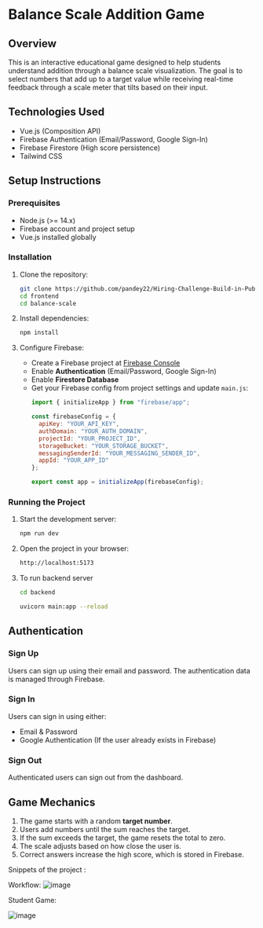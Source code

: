 # Balance Scale Addition Game

## Overview
This is an interactive educational game designed to help students understand addition through a balance scale visualization. The goal is to select numbers that add up to a target value while receiving real-time feedback through a scale meter that tilts based on their input.


## Technologies Used
- Vue.js (Composition API)
- Firebase Authentication (Email/Password, Google Sign-In)
- Firebase Firestore (High score persistence)
- Tailwind CSS

## Setup Instructions

### Prerequisites
- Node.js (>= 14.x)
- Firebase account and project setup
- Vue.js installed globally

### Installation

1. Clone the repository:
   ```sh
   git clone https://github.com/pandey22/Hiring-Challenge-Build-in-Public.git
   cd frontend
   cd balance-scale
   ```

2. Install dependencies:
   ```sh
   npm install
   ```

3. Configure Firebase:
   - Create a Firebase project at [Firebase Console](https://console.firebase.google.com/)
   - Enable **Authentication** (Email/Password, Google Sign-In)
   - Enable **Firestore Database**
   - Get your Firebase config from project settings and update `main.js`:
     ```js
     import { initializeApp } from "firebase/app";
     
     const firebaseConfig = {
       apiKey: "YOUR_API_KEY",
       authDomain: "YOUR_AUTH_DOMAIN",
       projectId: "YOUR_PROJECT_ID",
       storageBucket: "YOUR_STORAGE_BUCKET",
       messagingSenderId: "YOUR_MESSAGING_SENDER_ID",
       appId: "YOUR_APP_ID"
     };
     
     export const app = initializeApp(firebaseConfig);
     ```

### Running the Project

1. Start the development server:
   ```sh
   npm run dev
   ```

2. Open the project in your browser:
   ```sh
   http://localhost:5173
   ```
3. To run backend server
    ```sh
    cd backend
    ```
    ```sh
    uvicorn main:app --reload
    ```


## Authentication

### Sign Up
Users can sign up using their email and password. The authentication data is managed through Firebase.

### Sign In
Users can sign in using either:
- Email & Password
- Google Authentication (If the user already exists in Firebase)

### Sign Out
Authenticated users can sign out from the dashboard.

## Game Mechanics
1. The game starts with a random **target number**.
2. Users add numbers until the sum reaches the target.
3. If the sum exceeds the target, the game resets the total to zero.
4. The scale  adjusts based on how close the user is.
5. Correct answers increase the high score, which is stored in Firebase.

Snippets of the project : 

Workflow: 
![image](https://github.com/user-attachments/assets/89c740a8-b992-4db0-bad9-9278f9c6b8a2)

Student Game: 

![image](https://github.com/user-attachments/assets/76920711-9b1e-40d9-b0bf-217cbd3f028c)

